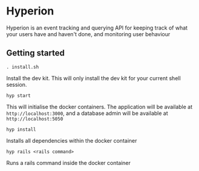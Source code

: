 # Hyperion

Hyperion is an event tracking and querying API for keeping track of what your users have and haven't done, and monitoring user behaviour

## Getting started

`. install.sh`

Install the dev kit. This will only install the dev kit for your current shell session.

`hyp start`

This will initialise the docker containers. The application will be available at `http://localhost:3000`, and a database admin will be available at `http://localhost:5050`

`hyp install`

Installs all dependencies within the docker container

`hyp rails <rails command>`

Runs a rails command inside the docker container